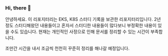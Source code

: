 ### Hi, there 🙌

안녕하세요. 이 리포지터리는 EKS, K8S 스터디 기록을 보관한 리포지터리입니다. 2년 정도 스터디해왔던 내용들이고 혼자서 스터디한 내용들이 많다보니 부정확한 내용이 있을 수도 있습니다. 현재는 개인적인 사정으로 인해 문서를 정리할 수 있는 시간이 부족합니다.<br>

조만간 시간을 내서 조금씩 천천히 꾸준히 정리를 해나갈 예정입니다.<br>

<br>